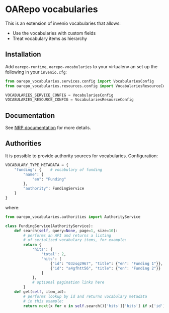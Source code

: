 # OARepo vocabularies

This is an extension of invenio vocabularies that allows:

* Use the vocabularies with custom fields
* Treat vocabulary items as hierarchy

## Installation

Add `oarepo-runtime`, `oarepo-vocabularies` to your virtualenv an set up the following in your `invenio.cfg`:

```python
from oarepo_vocabularies.services.config import VocabulariesConfig
from oarepo_vocabularies.resources.config import VocabulariesResourceConfig

VOCABULARIES_SERVICE_CONFIG = VocabulariesConfig
VOCABULARIES_RESOURCE_CONFIG = VocabulariesResourceConfig
```

## Documentation

See [NRP documentation](https://narodni-repozitar.github.io/developer-docs/docs/technology/invenio/nrp-toolchain/plugins/vocabularies) for more details.

## Authorities

It is possible to provide authority sources for vocabularies.
Configuration:

```python
VOCABULARY_TYPE_METADATA = {
    "funding": {    # vocabulary of funding
        "name": {
            "en": "Funding"
        },
        "authority": FundingService
    }
}
```

where:

```python
from oarepo_vocabularies.authorities import AuthorityService

class FundingService(AuthorityService):
    def search(self, query=None, page=1, size=10):
        # performs an API and returns a listing 
        # of serialized vocabulary items, for example:
        return {
            'hits': {
                'total': 2,
                'hits': [
                    {"id": "03zsq2967", "title": {"en": "Funding 1"}},
                    {"id": "a4gfhtt56", "title": {"en": "Funding 2"}}
                ]
            },
            # optional pagination links here
        }
    def get(self, item_id):
        # performs lookup by id and returns vocabulary metadata
        # in this example:
        return next(x for x in self.search()['hits']['hits'] if x['id'] == item_id)
```
